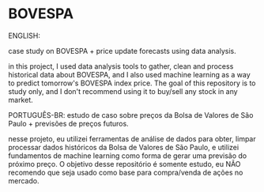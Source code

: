 # BOVESPA
ENGLISH:

case study on BOVESPA + price update forecasts using data analysis.

in this project, I used data analysis tools to gather, clean and process historical
data about BOVESPA, and I also used machine learning as a way to predict tomorrow's BOVESPA index price.
The goal of this repository is to study only, and I don't recommend using it to buy/sell any stock in any market.


PORTUGUÊS-BR:
estudo de caso sobre preços da Bolsa de Valores de São Paulo + previsões de preços futuros.

nesse projeto, eu utilizei ferramentas de análise de dados para obter, limpar processar dados históricos da
Bolsa de Valores de São Paulo, e utilizei fundamentos de machine learning como forma de gerar uma previsão do
próximo preço. O objetivo desse repositório é somente estudo, eu NÃO recomendo que seja usado como base para
compra/venda de ações no mercado.
